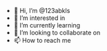 - 👋 Hi, I’m @123abkls
- 👀 I’m interested in 
- 🌱 I’m currently learning 
- 💞️ I’m looking to collaborate on 
- 📫 How to reach me 

<!---
123abkls/123abkls is a ✨ special ✨ repository because its `README.md` (this file) appears on your GitHub profile.
You can click the Preview link to take a look at your changes.
--->
